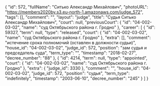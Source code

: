 {
    "id": 572,
    "fullName": "Ситько Александр Михайлович",
    "photoURL": "https://members2020by.s3.eu-north-1.amazonaws.com/judge_572",
    "tags": [],
    "comment": "",
    "layout": "judge",
    "title": "Судья Ситько Александр Михайлович",
    "court": null,
    "previousCourt": {
        "id": "04-002-03-02",
        "name": "суд Октябрьского района г. Гродно"
    },
    "career": [
        {
            "id": 59327,
            "term": null,
            "type": "released",
            "court": {
                "id": "04-002-03-02",
                "name": "суд Октябрьского района г. Гродно"
            },
            "extra": [],
            "comment": "истечение срока полномочий (оставлен в должности судьи)",
            "house_id": "04-002-03-02",
            "judge_id": 572,
            "position": "зам судья и председатель суда",
            "term_type": "",
            "timestamp": "2018-02-27",
            "decree_number": "88"
        },
        {
            "id": 4214,
            "term": null,
            "type": "appointed",
            "court": {
                "id": "04-002-03-02",
                "name": "суд Октябрьского района г. Гродно"
            },
            "extra": {
                "judge_id": 3330
            },
            "comment": "",
            "house_id": "04-002-03-02",
            "judge_id": 572,
            "position": "судья",
            "term_type": "indefinitely",
            "timestamp": "2003-06-10",
            "decree_number": "245"
        }
    ]
}